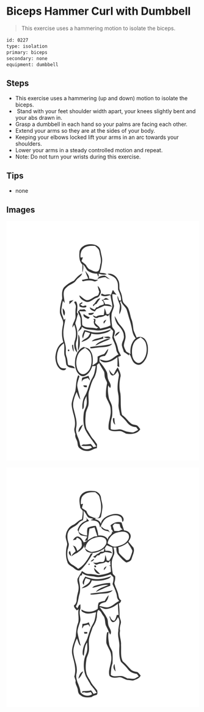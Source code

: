 # Biceps Hammer Curl with Dumbbell
> This exercise uses a hammering motion to isolate the biceps.

``` 
id: 0227 
type: isolation 
primary: biceps 
secondary: none 
equipment: dumbbell 
``` 

## Steps

 - This exercise uses a hammering (up and down) motion to isolate the biceps.
 -  Stand with your feet shoulder width apart, your knees slightly bent and your abs drawn in.
 - Grasp a dumbbell in each hand so your palms are facing each other.
 - Extend your arms so they are at the sides of your body.
 - Keeping your elbows locked lift your arms in an arc towards your shoulders.
 - Lower your arms in a steady controlled motion and repeat.
 - Note: Do not turn your wrists during this exercise.

## Tips

 - none

## Images

![](../svg/0227-relaxation.svg)

![](../svg/0227-tension.svg)
